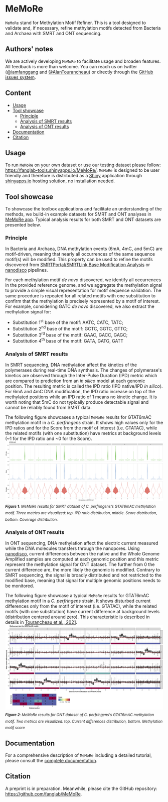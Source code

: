 # MeMoRe

`MeMoRe` stand for Methylation Motif Refiner. This is a tool designed to validate and, if necessary, refine methylation motifs detected from Bacteria and Archaea with SMRT and ONT sequencing.

## Authors' notes
We are actively developing `MeMoRe` to facilitate usage and broaden features. All feedback is more than welcome. You can reach us on twitter ([@iamfanggang](https://twitter.com/iamfanggang) and [@AlanTourancheau](https://twitter.com/AlanTourancheau)) or directly through the [GitHub issues system](https://github.com/fanglab/MeMoRe/issues).

## Content
+ [Usage](#Usage)
+ [Tool showcase](#Tool-showcase)
  + [Principle](#Principle)
  + [Analysis of SMRT results](#Analysis-of-SMRT-results)
  + [Analysis of ONT results](#Analysis-of-ONT-results)
+ [Documentation](#Documentation)
+ [Citation](#Citation)

## Usage
To run `MeMoRe` on your own dataset or use our testing dataset please follow: https://fanglab-tools.shinyapps.io/MeMoRe/. `MeMoRe` is designed to be user friendly and therefore is distributed as a [Shiny] application through [shinyapps.io] hosting solution, no installation needed.

## Tool showcase
To showcase the toolbox applications and facilitate an understanding of the methods, we build-in example datasets for SMRT and ONT analyses in [MeMoRe app](https://fanglab-tools.shinyapps.io/MeMoRe/). Typical analysis results for both SMRT and ONT datasets are presented below.

### Principle
In Bacteria and Archaea, DNA methylation events (6mA, 4mC, and 5mC) are motif-driven, meaning that nearly all occurrences of the same sequence motif(s) will be modified. This property can be used to refine the motifs discovered from [SMRTPortal/SMRTLink Base Modification Analysis](https://www.pacb.com/support/software-downloads/) or [nanodisco](https://github.com/fanglab/nanodisco) pipelines.

For each methylation motif *de novo* discovered, we identify all occurrences in the provided reference genome, and we aggregate the methylation signal to provide a simple visual representation for motif sequence validation. The same procedure is repeated for all related motifs with one substitution to confirm that the methylation is precisely represented by a motif of interest. For example, considering GATC *de novo* discovered, we also extract the methylation signal for:

* Substitution 1<sup>st</sup> base of the motif: AATC, CATC, TATC;
* Substitution 2<sup>nd</sup> base of the motif: GCTC, GGTC, GTTC;
* Substitution 3<sup>rd</sup> base of the motif: GAAC, GACC, GAGC;
* Substitution 4<sup>th</sup> base of the motif: GATA, GATG, GATT

### Analysis of SMRT results
In SMRT sequencing, DNA methylation affect the kinetics of the polymerases during real-time DNA synthesis. The changes of polymerase's kinetics are observed through the Inter-Pulse Duration (IPD) metric which are compared to prediction from an *in silico* model at each genomic position. The resulting metric is called the IPD ratio (IPD native/IPD *in silico*). For 6mA and 4mC DNA modification, the IPD ratio increase on top of the methylated positions while an IPD ratio of 1 means no kinetic change. It is worth noting that 5mC do not typically produce detectable signal and cannot be reliably found from SMRT data.

The following figure showcases a typical `MeMoRe` results for GTAT6mAC methylation motif in a *C. perfringens* strain. It shows high values only for the IPD ratios and for the Score from the motif of interest (i.e. GTATAC), while the related motifs (with one substitution) have metrics at background levels (\~1 for the IPD ratio and \~0 for the Score).
![Output SMRT](/docs/figures/GTATAC_5_combined.png "C. perfringens's GTAT6mAC methylation motif results")
<sub>***Figure 1**: MeMoRe results for SMRT dataset of C. perfringens's GTAT6mAC methylation motif. Three metrics are visualized: top. IPD ratio distribution, middle. Score distribution, bottom. Coverage distribution.*</sub><br />

### Analysis of ONT results
In ONT sequencing, DNA methylation affect the electric current measured while the DNA molecules transfers through the nanopores. Using [nanodisco](https://github.com/fanglab/nanodisco), current differences between the native and the Whole Genome Amplified samples are computed at each genomic position and this metric represent the methylation signal for ONT dataset. The further from 0 the current difference are, the more likely the genomic is modified. Contrary to SMRT sequencing, the signal is broadly distributed and not restricted to the modified base, meaning that signal for multiple genomic positions needs to be monitored.

The following figure showcase a typical `MeMoRe` results for GTAT6mAC methylation motif in a *C. perfringens* strain. It shows disturbed current differences only from the motif of interest (i.e. GTATAC), while the related motifs (with one substitution) have current difference at background levels (distribution centered around zero). This characteristic is described in details in [Tourancheau et al., 2021](https://www.nature.com/articles/s41592-021-01109-3).
![Output ONT](/docs/figures/GTATAC_5_ont.png "C. perfringens's GTAT6mAC methylation motif results")
<sub>***Figure 2**: MeMoRe results for ONT dataset of C. perfringens's GTAT6mAC methylation motif. Two metrics are visualized: top. Current differences distribution, bottom. Methylation motif score*</sub><br />

## Documentation
For a comprehensive description of `MeMoRe` including a detailed tutorial, please consult the [complete documentation][Full Documentation].

## Citation

A preprint is in preparation. Meanwhile, please cite the GitHub repository: https://github.com/fanglab/MeMoRe.

[Shiny]: https://shiny.rstudio.com/
[shinyapps.io]: https://www.shinyapps.io/
[Full Documentation]: https://MeMoRe.readthedocs.io/en/latest/overview.html
